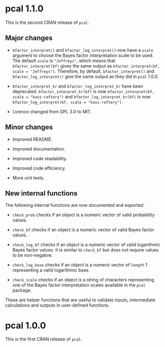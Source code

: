 
# pcal 1.1.0

This is the second CRAN release of `pcal`. 

## Major changes 

* `bfactor_interpret()` and `bfactor_log_interpret()` now have a `scale` argument to choose the Bayes factor interpretation scale to be used. The default `scale` is `"Jeffreys"`, which means that `bfactor_interpret(bf)` gives the same output as `bfactor_interpret(bf, scale = "Jeffreys")`. Therefore, by default, `bfactor_interpret()` and `bfactor_log_interpret()`  give the same output as they did in `pcal` 1.0.0.

* `bfactor_interpret_kr` and `bfactor_log_interpret_kr` have been deprecated. `bfactor_interpret_kr(bf)` is now `bfactor_interpret(bf, scale = "kass-raftery")` and `bfactor_log_interpret_kr(bf)` is now `bfactor_log_interpret(bf, scale = "kass-raftery")`.

* Licence changed from GPL 3.0 to MIT.

## Minor changes

* Improved README.

* Improved documentation.

* Improved code readability.

* Improved code efficiency. 

* More unit tests.

## New internal functions

The following internal functions are now documented and exported:

 * `check_prob` checks if an object is a numeric vector of valid probability values. 
 
 * `check_bf` checks if an object is a numeric vector of valid Bayes factor values. 
 
 * `check_log_bf` checks if an object is a numeric vector of valid logarithmic Bayes factor values. It is similar to `check_bf` but does not require values to be non-negative. 
 
 * `check_log_base` checks if an object is a numeric vector of `length` 1 representing a valid logarithmic base.
 
 * `check_scale` checks if an object is a string of characters representing one of the Bayes factor interpretation scales available in the `pcal` package.
 
These are helper functions that are useful to validate inputs, intermediate calculations and outputs in user-defined functions.

# pcal 1.0.0

This is the first CRAN release of `pcal`.






